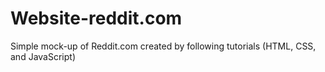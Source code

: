 # Website-reddit.com
Simple mock-up of Reddit.com created by following tutorials (HTML, CSS, and JavaScript)
